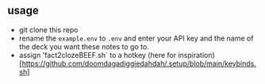 ## usage
- git clone this repo
- rename the `example.env` to `.env` and enter your API key and the name of the deck you want these notes to go to.
- assign 'fact2clozeBEEF.sh` to a hotkey (here for inspiration)[https://github.com/doomdagadiggiedahdah/.setup/blob/main/keybinds.sh]


